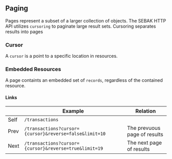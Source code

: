 ## Paging

Pages represent a subset of a larger collection of objects. The SEBAK HTTP API utilizes `cursoring` to paginate large result sets. Cursoring separates results into pages 

<h3> Cursor </h3>

A `cursor` is a point to a specific location in resources. 

<h3> Embedded Resources </h3>

A page containts an embedded set of `records`, regardless of the contained resource.

<h4> Links </h4> 

|        | Example                                                |  Relation                          | 
|--------|--------------------------------------------------------|------------------------------------|
| Self   | `/transactions`                                        |                                    | 
| Prev   | `/transactions?cursor={cursor}&reverse=false&limit=10` | The prevuous page of results       |
| Next   | `/transactions?cursor={cursor}&reverse=true&limit=19`  | The next page of results           |


